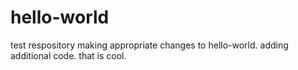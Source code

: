 # hello-world
test respository
making appropriate changes to hello-world. 
adding additional code. that is cool.
